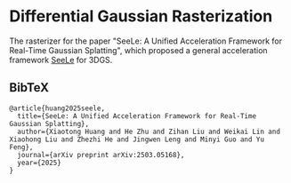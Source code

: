 # Differential Gaussian Rasterization

The rasterizer for the paper "SeeLe: A Unified Acceleration Framework for Real-Time Gaussian Splatting", which proposed a general acceleration framework [SeeLe](https://github.com/Maxime-Tong/Seele) for 3DGS.

<section class="section" id="BibTeX">
  <div class="container is-max-desktop content">
    <h2 class="title">BibTeX</h2>
    <pre><code>@article{huang2025seele,
  title={SeeLe: A Unified Acceleration Framework for Real-Time Gaussian Splatting},
  author={Xiaotong Huang and He Zhu and Zihan Liu and Weikai Lin and Xiaohong Liu and Zhezhi He and Jingwen Leng and Minyi Guo and Yu Feng},
  journal={arXiv preprint arXiv:2503.05168},
  year={2025}
}</code></pre>
  </div>
</section>